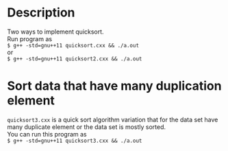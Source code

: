 # Description
Two ways to implement quicksort.    
Run program as   
`$ g++ -std=gnu++11 quicksort.cxx && ./a.out`     
or    
`$ g++ -std=gnu++11 quicksort2.cxx && ./a.out`      
# Sort data that have many duplication element
`quicksort3.cxx` is a quick sort algorithm variation that for the data set have many duplicate element or the data set is mostly sorted.    
You can run this program as     
`$ g++ -std=gnu++11 quicksort3.cxx && ./a.out`
